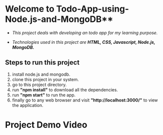 # Welcome to Todo-App-using-Node.js-and-MongoDB**

 - *This project deals with developing an todo app for my learning purpose.*
 
 - *Technologies used in this project are **HTML, CSS, Javascript,  Node.js, MongoDB.***


## Steps to run this project

 1. install node.js and mongodb.
 2. clone this project in your system.
 3. go to this project directory.
 4. run **"npm install"** to download all the dependencies.
 5. run **"npm start"** to run the app.
 6. finally go to any web browser and visit **"http://localhost:3000/"** to view
    the application.

# Project Demo Video


